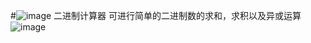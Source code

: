 #![image](https://github.com/hujewelz/BinaryLogicCal/raw/master/icon.png) 二进制计算器
可进行简单的二进制数的求和，求积以及异或运算
 ![image](https://github.com/hujewelz/BinaryLogicCal/raw/master/screenshots.png)